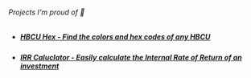 






###### Projects I'm proud of 🥰
- ##### <a href="http://hbcuhex.com"> HBCU Hex - Find the colors and hex codes of any HBCU</a>
- ##### <a href="http://irrcalculator.xyz"> IRR Caluclator - Easily calculate the Internal Rate of Return of an investment</a>



<br/>



<!---
mattlovestech/mattlovestech is a ✨ special ✨ repository because its `README.md` (this file) appears on your GitHub profile.
You can click the Preview link to take a look at your changes.
--->
